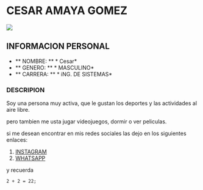 # CESAR AMAYA GOMEZ
![ ](https://img.freepik.com/fotos-premium/pirata-informatico-capucha-usando-computadora-portatil-graficos-negocios-creativos-abstractos-codigo-binario-fondo-interior-oficina-borrosa-ingenieria-sistemas-concepto-transformacion-digital-doble-exposicion_670147-16101.jpg)
## INFORMACION PERSONAL 

* ** NOMBRE: ** * Cesar*
* ** GENERO: ** * MASCULINO*
* ** CARRERA: ** * iNG. DE SISTEMAS*
### DESCRIPION
Soy una persona muy activa, que le gustan los deportes y las actividades al aire libre.

pero tambien me usta jugar videojuegos, dormir o ver peliculas.

si me desean encontrar en mis redes sociales las dejo en los siguientes enlaces:

1. [INSTAGRAM](https://instagram.com/cesar_am01?igshid=MzRlODBiNWFlZA==)
2. [WHATSAPP](https://api.whatsapp.com/send/?phone=%2B573185469197&text&type=phone_number&app_absent=0)


y recuerda
``` 
2 + 2 = 22;
```




